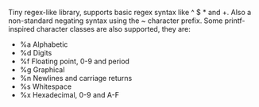 
Tiny regex-like library, supports basic regex syntax like ^ $ * and +.
Also a non-standard negating syntax using the ~ character prefix. Some
printf-inspired character classes are also supported, they are:

* %a Alphabetic
* %d Digits
* %f Floating point, 0-9 and period
* %g Graphical
* %n Newlines and carriage returns
* %s Whitespace
* %x Hexadecimal, 0-9 and A-F

